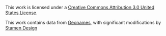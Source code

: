 This work is licensed under a <a href="http://creativecommons.org/licenses/by/3.0/us/">Creative Commons Attribution 3.0 United States License</a>.

This work contains data from <a href="http://geonames.org/">Geonames</a>, with significant modifications by <a href="http://stamen.com">Stamen Design</a>
